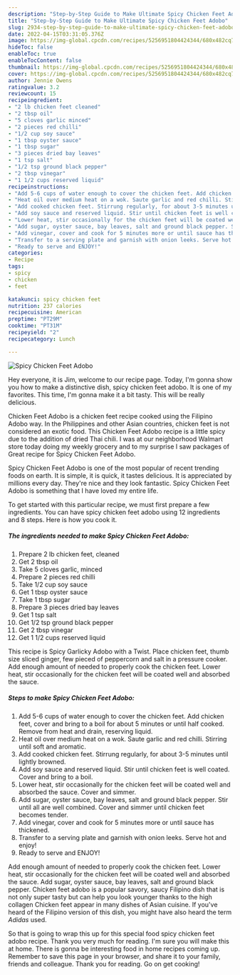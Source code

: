 ```yaml
---
description: "Step-by-Step Guide to Make Ultimate Spicy Chicken Feet Adobo"
title: "Step-by-Step Guide to Make Ultimate Spicy Chicken Feet Adobo"
slug: 2934-step-by-step-guide-to-make-ultimate-spicy-chicken-feet-adobo
date: 2022-04-15T03:31:05.376Z
image: https://img-global.cpcdn.com/recipes/5256951804424344/680x482cq70/spicy-chicken-feet-adobo-recipe-main-photo.jpg
hideToc: false
enableToc: true
enableTocContent: false
thumbnail: https://img-global.cpcdn.com/recipes/5256951804424344/680x482cq70/spicy-chicken-feet-adobo-recipe-main-photo.jpg
cover: https://img-global.cpcdn.com/recipes/5256951804424344/680x482cq70/spicy-chicken-feet-adobo-recipe-main-photo.jpg
author: Jennie Owens
ratingvalue: 3.2
reviewcount: 15
recipeingredient:
- "2 lb chicken feet cleaned"
- "2 tbsp oil"
- "5 cloves garlic minced"
- "2 pieces red chilli"
- "1/2 cup soy sauce"
- "1 tbsp oyster sauce"
- "1 tbsp sugar"
- "3 pieces dried bay leaves"
- "1 tsp salt"
- "1/2 tsp ground black pepper"
- "2 tbsp vinegar"
- "1 1/2 cups reserved liquid"
recipeinstructions:
- "Add 5-6 cups of water enough to cover the chicken feet. Add chicken feet, cover and bring to a boil for about 5 minutes or until half cooked. Remove from heat and drain, reserving liquid."
- "Heat oil over medium heat on a wok. Saute garlic and red chilli. Stirring until soft and aromatic."
- "Add cooked chicken feet. Stirrung regularly, for about 3-5 minutes until lightly browned."
- "Add soy sauce and reserved liquid. Stir until chicken feet is well coated. Cover and bring to a boil."
- "Lower heat, stir occasionally for the chicken feet will be coated well and absorbed the sauce. Cover and simmer."
- "Add sugar, oyster sauce, bay leaves, salt and ground black pepper. Stir until all are well combined. Cover and simmer until chicken feet becomes tender."
- "Add vinegar, cover and cook for 5 minutes more or until sauce has thickened."
- "Transfer to a serving plate and garnish with onion leeks. Serve hot and enjoy!"
- "Ready to serve and ENJOY!"
categories:
- Recipe
tags:
- spicy
- chicken
- feet

katakunci: spicy chicken feet 
nutrition: 237 calories
recipecuisine: American
preptime: "PT29M"
cooktime: "PT31M"
recipeyield: "2"
recipecategory: Lunch

---
```



![Spicy Chicken Feet Adobo](https://img-global.cpcdn.com/recipes/5256951804424344/680x482cq70/spicy-chicken-feet-adobo-recipe-main-photo.jpg)

Hey everyone, it is Jim, welcome to our recipe page. Today, I'm gonna show you how to make a distinctive dish, spicy chicken feet adobo. It is one of my favorites. This time, I'm gonna make it a bit tasty. This will be really delicious.

Chicken Feet Adobo is a chicken feet recipe cooked using the Filipino Adobo way. In the Philippines and other Asian countries, chicken feet is not considered an exotic food. This Chicken Feet Adobo recipe is a little spicy due to the addition of dried Thai chili. I was at our neighborhood Walmart store today doing my weekly grocery and to my surprise I saw packages of Great recipe for Spicy Chicken Feet Adobo.

Spicy Chicken Feet Adobo is one of the most popular of recent trending foods on earth. It is simple, it is quick, it tastes delicious. It is appreciated by millions every day. They're nice and they look fantastic. Spicy Chicken Feet Adobo is something that I have loved my entire life.


To get started with this particular recipe, we must first prepare a few ingredients. You can have spicy chicken feet adobo using 12 ingredients and 8 steps. Here is how you cook it.

<!--inarticleads1-->

##### The ingredients needed to make Spicy Chicken Feet Adobo:

1. Prepare 2 lb chicken feet, cleaned
1. Get 2 tbsp oil
1. Take 5 cloves garlic, minced
1. Prepare 2 pieces red chilli
1. Take 1/2 cup soy sauce
1. Get 1 tbsp oyster sauce
1. Take 1 tbsp sugar
1. Prepare 3 pieces dried bay leaves
1. Get 1 tsp salt
1. Get 1/2 tsp ground black pepper
1. Get 2 tbsp vinegar
1. Get 1 1/2 cups reserved liquid


This recipe is Spicy Garlicky Adobo with a Twist. Place chicken feet, thumb size sliced ginger, few pieced of peppercorn and salt in a pressure cooker. Add enough amount of needed to properly cook the chicken feet. Lower heat, stir occasionally for the chicken feet will be coated well and absorbed the sauce. 

<!--inarticleads2-->

##### Steps to make Spicy Chicken Feet Adobo:

1. Add 5-6 cups of water enough to cover the chicken feet. Add chicken feet, cover and bring to a boil for about 5 minutes or until half cooked. Remove from heat and drain, reserving liquid.
1. Heat oil over medium heat on a wok. Saute garlic and red chilli. Stirring until soft and aromatic.
1. Add cooked chicken feet. Stirrung regularly, for about 3-5 minutes until lightly browned.
1. Add soy sauce and reserved liquid. Stir until chicken feet is well coated. Cover and bring to a boil.
1. Lower heat, stir occasionally for the chicken feet will be coated well and absorbed the sauce. Cover and simmer.
1. Add sugar, oyster sauce, bay leaves, salt and ground black pepper. Stir until all are well combined. Cover and simmer until chicken feet becomes tender.
1. Add vinegar, cover and cook for 5 minutes more or until sauce has thickened.
1. Transfer to a serving plate and garnish with onion leeks. Serve hot and enjoy!
1. Ready to serve and ENJOY!

Add enough amount of needed to properly cook the chicken feet. Lower heat, stir occasionally for the chicken feet will be coated well and absorbed the sauce. Add sugar, oyster sauce, bay leaves, salt and ground black pepper. Chicken feet adobo is a popular savory, saucy Filipino dish that is not only super tasty but can help you look younger thanks to the high collagen Chicken feet appear in many dishes of Asian cuisine. If you&#39;ve heard of the Filipino version of this dish, you might have also heard the term *Adidas* used. 

So that is going to wrap this up for this special food spicy chicken feet adobo recipe. Thank you very much for reading. I'm sure you will make this at home. There is gonna be interesting food in home recipes coming up. Remember to save this page in your browser, and share it to your family, friends and colleague. Thank you for reading. Go on get cooking!
